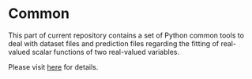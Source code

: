 # Common
This part of current repository contains a set of Python common tools to deal with dataset files and prediction files regarding the fitting of real-valued scalar functions of two real-valued variables.

Please visit [here](https://computationalmindset.com/en/machine-learning/common-tools-for-function-fitting.html) for details.
